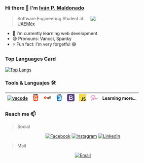 ### Hi there 👋 I'm [Iván P. Maldonado](https://www.linkedin.com/in/iv%C3%A1n-pacheco-maldonado-94b307195/)
[<img align="right" width="45%" src="https://github-readme-stats.vercel.app/api?username=IvanPMa&show_icons=true"/>](https://github.com/IvanPMa/)
> Software Engineering Student at [UAEMéx](https://www.uaemex.mx/)

- 🌱 I’m currently learning web development
- 😄 Pronouns: Vancci, Spanky
- ⚡ Fun fact: I'm very forgetful 😅

### Top Languages Card
[![Top Langs](https://github-readme-stats.vercel.app/api/top-langs/?username=IvanPMa&layout=compact)](https://github.com/IvanPMa/github-readme-stats)


<!--Agregar contribuciones privadas al total de commits contados al GithubStats
![IvanPMa's GitHub stats](https://github-readme-stats.vercel.app/api?username=IvanPMa&count_private=true&theme=dracula)-->

### Tools & Languajes 🛠️

| [<img src="https://upload.wikimedia.org/wikipedia/commons/thumb/2/2d/Visual_Studio_Code_1.18_icon.svg/1200px-Visual_Studio_Code_1.18_icon.svg.png" alt="vscode" width="24">](https://code.visualstudio.com/) | [<img src="https://raw.githubusercontent.com/github/explore/80688e429a7d4ef2fca1e82350fe8e3517d3494d/topics/html/html.png" alt="HTML" width="24">](https://developer.mozilla.org/es/docs/Web/HTML) | [<img src="https://raw.githubusercontent.com/github/explore/80688e429a7d4ef2fca1e82350fe8e3517d3494d/topics/git/git.png" alt="Git" width="24">](https://git-scm.com/) | [<img src="https://raw.githubusercontent.com/github/explore/80688e429a7d4ef2fca1e82350fe8e3517d3494d/topics/css/css.png" alt="CSS" width="24">](https://developer.mozilla.org/es/docs/Web/CSS)  |  [<img src="https://raw.githubusercontent.com/github/explore/80688e429a7d4ef2fca1e82350fe8e3517d3494d/topics/bootstrap/bootstrap.png" alt="Bootstrap" width="24">](https://getbootstrap.com/) |  [<img src="https://raw.githubusercontent.com/github/explore/80688e429a7d4ef2fca1e82350fe8e3517d3494d/topics/javascript/javascript.png" alt="JavaScript" width="24">](https://developer.mozilla.org/es/docs/Web/JavaScript) | [<img src="https://raw.githubusercontent.com/github/explore/80688e429a7d4ef2fca1e82350fe8e3517d3494d/topics/sass/sass.png" alt="SASS" width="24">](https://sass-lang.com/) | Learning more...
|---|---|---|---|---|---|---|---|

### Reach me 📫 
> Social
<p align="center">
  <a href="https://www.facebook.com/ivan.pm.3726/" target="_blank"><img alt="Facebook" src="https://img.shields.io/badge/-Iv%C3%A1n-4267b2?style=for-the-badge&logo=Facebook&logoColor=white"></a>
  <a href="https://www.instagram.com/pmal_ivan_/" target="_blank"><img alt="Instagram" src="https://img.shields.io/badge/-pmal_ivan_-e43182?style=for-the-badge&logo=Instagram&logoColor=white"></a>
  <a href="https://www.linkedin.com/in/ivanpma/" target="_blank"><img alt="LinkedIn" src="https://img.shields.io/badge/-ivanpma-blue?style=for-the-badge&logo=Linkedin&logoColor=white"></a>
<!--   <a href="https://twitter.com/vanccipm" target="_blank"><img alt="Twitter" src="https://img.shields.io/badge/-@vanccipm-1da1f2?style=for-the-badge&logo=Twitter&logoColor=white"></a> -->
  

</p>

> Mail
<p align="center">
<a href="mailto:pachecomaldonadoivan@gmail.com"><img alt="Email" src="https://img.shields.io/badge/-pachecomaldonadoivan@gmail.com-red?style=flat&logo=Gmail&logoColor=white"></a>
</p>


